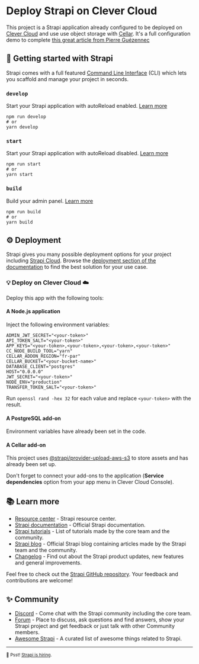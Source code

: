 # Deploy Strapi on Clever Cloud

This project is a Strapi application already configured to be deployed on [Clever Cloud](https://www.clever-cloud.com) and use use object storage with [Cellar](https://developers.clever-cloud.com/doc/addons/cellar/). It's a full configuration demo to complete [this great article from Pierre Guézennec](https://www.camino.dev/blog/deployer-cms-strapi-clever-cloud)

## 🚀 Getting started with Strapi

Strapi comes with a full featured [Command Line Interface](https://docs.strapi.io/dev-docs/cli) (CLI) which lets you scaffold and manage your project in seconds.

### `develop`

Start your Strapi application with autoReload enabled. [Learn more](https://docs.strapi.io/dev-docs/cli#strapi-develop)

```
npm run develop
# or
yarn develop
```

### `start`

Start your Strapi application with autoReload disabled. [Learn more](https://docs.strapi.io/dev-docs/cli#strapi-start)

```
npm run start
# or
yarn start
```

### `build`

Build your admin panel. [Learn more](https://docs.strapi.io/dev-docs/cli#strapi-build)

```
npm run build
# or
yarn build
```

## ⚙️ Deployment

Strapi gives you many possible deployment options for your project including [Strapi Cloud](https://cloud.strapi.io). Browse the [deployment section of the documentation](https://docs.strapi.io/dev-docs/deployment) to find the best solution for your use case.

### 💡 Deploy on Clever Cloud ☁️

Deploy this app with the following tools:

#### A Node.js application

Inject the following environment variables:

```bas
ADMIN_JWT_SECRET="<your-token>"
API_TOKEN_SALT="<your-token>"
APP_KEYS="<your-token>,<your-token>,<your-token>,<your-token>"
CC_NODE_BUILD_TOOL="yarn"
CELLAR_ADDON_REGION="fr-par"
CELLAR_BUCKET="<your-bucket-name>"
DATABASE_CLIENT="postgres"
HOST="0.0.0.0"
JWT_SECRET="<your-token>"
NODE_ENV="production"
TRANSFER_TOKEN_SALT="<your-token>"
```

Run `openssl rand -hex 32` for each value and replace `<your-token>` with the result.

#### A PostgreSQL add-on

Environment variables have already been set in the code.

#### A Cellar add-on

This project uses [@strapi/provider-upload-aws-s3](https://www.npmjs.com/package/@strapi/provider-upload-aws-s3) to store assets and has already been set up.

Don't forget to connect your add-ons to the application (**Service dependencies** option from your app menu in Clever Cloud Console).

## 📚 Learn more

- [Resource center](https://strapi.io/resource-center) - Strapi resource center.
- [Strapi documentation](https://docs.strapi.io) - Official Strapi documentation.
- [Strapi tutorials](https://strapi.io/tutorials) - List of tutorials made by the core team and the community.
- [Strapi blog](https://strapi.io/blog) - Official Strapi blog containing articles made by the Strapi team and the community.
- [Changelog](https://strapi.io/changelog) - Find out about the Strapi product updates, new features and general improvements.

Feel free to check out the [Strapi GitHub repository](https://github.com/strapi/strapi). Your feedback and contributions are welcome!

## ✨ Community

- [Discord](https://discord.strapi.io) - Come chat with the Strapi community including the core team.
- [Forum](https://forum.strapi.io/) - Place to discuss, ask questions and find answers, show your Strapi project and get feedback or just talk with other Community members.
- [Awesome Strapi](https://github.com/strapi/awesome-strapi) - A curated list of awesome things related to Strapi.

---

<sub>🤫 Psst! [Strapi is hiring](https://strapi.io/careers).</sub>
